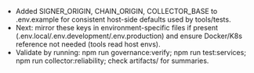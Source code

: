 - Added SIGNER_ORIGIN, CHAIN_ORIGIN, COLLECTOR_BASE to .env.example for consistent host-side defaults used by tools/tests.
- Next: mirror these keys in environment-specific files if present (.env.local/.env.development/.env.production) and ensure Docker/K8s reference not needed (tools read host envs).
- Validate by running: npm run governance:verify; npm run test:services; npm run collector:reliability; check artifacts/ for summaries.
